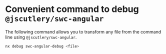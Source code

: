 # Convenient command to debug `@jscutlery/swc-angular`

The following command allows you to transform any file from the command line using `@jscutlery/swc-angular`.

```sh
nx debug swc-angular-debug <file>
```
